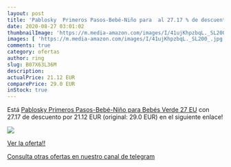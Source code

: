 ```yaml
---
layout: post
title: 'Pablosky  Primeros Pasos-Bebé-Niño para  al 27.17 % de descuento'
date: 2020-08-27 03:01:02
thumbnailImage: 'https://m.media-amazon.com/images/I/41ujKhpzbqL._SL200_.jpg'
images: [ 'https://m.media-amazon.com/images/I/41ujKhpzbqL._SL200_.jpg' ]
comments: true
category: ofertas
author: ring
slug: B07X63L36M
description:
actualPrice: 21.12 EUR
comparePrice: 29.0 EUR
inStock: true
---
```


Está [Pablosky  Primeros Pasos-Bebé-Niño para Bebés  Verde  27 EU](https://www.amazon.com/dp/B07X63L36M/?tag=redken08-20) con 27.17 de descuento por 21.12 EUR (original: 29.0 EUR) en el siguiente enlace!

[![](https://m.media-amazon.com/images/I/41ujKhpzbqL._SL200_.jpg)](https://www.amazon.com/dp/B07X63L36M/?tag=redken08-20)

[Ver la oferta!!](https://www.amazon.com/dp/B07X63L36M/?tag=redken08-20)

[Consulta otras ofertas en nuestro canal de telegram](https://t.me/s/ofertas25)

